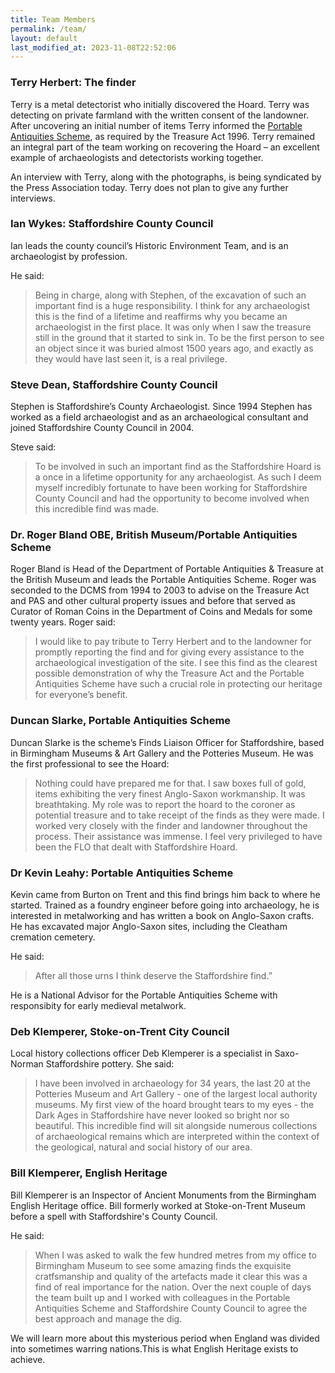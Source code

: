 ```yaml
---
title: Team Members
permalink: /team/
layout: default
last_modified_at: 2023-11-08T22:52:06
---
```

### Terry Herbert: The finder

Terry is a metal detectorist who initially discovered the Hoard. Terry was detecting
on private farmland with the written consent of the landowner. After uncovering an
initial number of items Terry informed the [Portable Antiquities Scheme](http://www.finds.org.uk/ "Find out about the Scheme"),
as required by the Treasure Act 1996. Terry remained an integral part of the team
working on recovering the Hoard – an excellent example of archaeologists and
detectorists working together.

An interview with Terry, along with the photographs, is being syndicated by the
Press Association today. Terry does not plan to give any further interviews.

### Ian Wykes: Staffordshire County Council

Ian leads the county council’s Historic Environment Team, and is an archaeologist by
profession.

He said:

>Being in charge, along with Stephen, of the excavation of such an important find
is a huge responsibility. I think for any archaeologist this is the find of a lifetime
and reaffirms why you became an archaeologist in the first place. It was only when
I saw the treasure still in the ground that it started to sink in. To be the first
person to see an object since it was buried almost 1500 years ago, and exactly as
they would have last seen it, is a real privilege.

### Steve Dean, Staffordshire County Council

Stephen is Staffordshire’s County Archaeologist. Since 1994 Stephen has worked as
a field archaeologist and as an archaeological consultant and joined Staffordshire
County Council in 2004.

Steve said:

> To be involved in such an important find as the Staffordshire Hoard is a once in
a lifetime opportunity for any archaeologist.  As such I deem myself incredibly
fortunate to have been working for Staffordshire County Council and had the
opportunity to become involved when this incredible find was made.

### Dr. Roger Bland OBE, British Museum/Portable Antiquities Scheme

Roger Bland is Head of the Department of Portable Antiquities & Treasure at the
British Museum and leads the Portable Antiquities Scheme. Roger was seconded to
the DCMS from 1994 to 2003 to advise on the Treasure Act and PAS and other cultural
property issues and before that served as Curator of Roman Coins in the Department
of Coins and Medals for some twenty years. Roger said:

> I would like to pay tribute to Terry Herbert and to the landowner for promptly
reporting the find and for giving every assistance to the archaeological investigation
of the site. I see this find as the clearest possible demonstration of why the
 Treasure Act and the Portable Antiquities Scheme have such a crucial role in
 protecting our heritage for everyone’s benefit.

### Duncan Slarke, Portable Antiquities Scheme</h3>

Duncan Slarke is the scheme’s Finds Liaison Officer for Staffordshire, based
in Birmingham Museums & Art Gallery and the Potteries Museum. He was the first
professional to see the Hoard:

> Nothing could have prepared me for that. I saw boxes full of gold, items exhibiting
the very finest Anglo-Saxon workmanship.  It was breathtaking.  My role was to report
the hoard to the coroner as potential treasure and to take receipt of the finds as
they were made. I worked very closely with the finder and landowner throughout
the process.  Their assistance was immense.  I feel very privileged to have been
the FLO that dealt with Staffordshire Hoard.

### Dr Kevin Leahy: Portable Antiquities Scheme

Kevin came from Burton on Trent and this find brings him back to where he started.
Trained as a foundry engineer before going into archaeology, he is interested in
metalworking and has written a book on Anglo-Saxon crafts. He has excavated major
Anglo-Saxon sites, including the Cleatham cremation cemetery.

He said:

> After all those urns I think deserve the Staffordshire find.”

He is a National Advisor for the Portable Antiquities Scheme with responsibity
for early medieval metalwork.

### Deb Klemperer, Stoke-on-Trent City Council

Local history collections officer Deb Klemperer is a specialist in Saxo-Norman
Staffordshire pottery. She said:

> I have been involved in archaeology for 34 years, the last 20 at the Potteries
Museum and Art Gallery - one of the largest local authority museums.
My first view of the hoard brought tears to my eyes - the Dark Ages in Staffordshire have never
looked so bright nor so beautiful. This incredible find will sit alongside numerous collections
of archaeological remains which are interpreted within the context of the geological,
natural and social history of our area.

### Bill Klemperer, English Heritage

Bill Klemperer is an Inspector of Ancient Monuments from the Birmingham English Heritage
office. Bill formerly worked at Stoke-on-Trent Museum before a spell with Staffordshire's
County Council.

He said:

>When I was asked to walk the few hundred metres from my office to Birmingham Museum
 to see some amazing finds the exquisite cratfsmanship and quality of the artefacts
 made it clear this was a find of real importance for the nation. Over the next couple
 of days the team built up and I worked with colleagues in the Portable Antiquities
 Scheme and Staffordshire County Council to agree the best approach and manage the dig.

We will learn more about this mysterious period when England was divided into sometimes
warring nations.This is what English Heritage exists to achieve.
